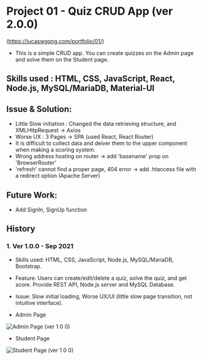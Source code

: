# Project 01 - Quiz CRUD App (ver 2.0.0)

 (https://lucaswgong.com/portfolio/01/)

 - This is a simple CRUD app. You can create quizzes on the Admin page and solve them on the Student page.

 ## Skills used : HTML, CSS, JavaScript, React, Node.js, MySQL/MariaDB, Material-UI
 
 ## Issue & Solution:

 - Little Slow initiation : Changed the data retrieving structure, and XMLHttpRequest -> Axios
 - Worse UX : 3 Pages -> SPA (used React, React Router)
 - It is difficult to collect data and deiver them to the upper component when making a scoring system.
 - Wrong address hosting on router -> add 'basename' prop on 'BrowserRouter'   
 - 'refresh' cannot find a proper page, 404 error -> add .htaccess file with a redirect option (Apache Server)

 ## Future Work: 
 
 - Add SignIn, SignUp function

 ## History

### 1. Ver 1.0.0 - Sep 2021
- Skills used: HTML, CSS, JavaScript, Node.js, MySQL/MariaDB, Bootstrap.
- Feature: Users can create/edit/delete a quiz, solve the quiz, and get score. Provide REST API, Node.js server and MySQL Database. 
- Issue: Slow initial loading, Worse UX/UI (little slow page transition, not intuitive interface).

- Admin Page

![Admin Page (ver 1 0 0)](https://user-images.githubusercontent.com/45385949/134595623-8ae3c289-074b-4f90-83f3-fde225665de7.png)

- Student Page

![Student Page (ver 1 0 0)](https://user-images.githubusercontent.com/45385949/134595640-e2587775-9419-4b90-aab1-8d1dfe2a29f9.png)
